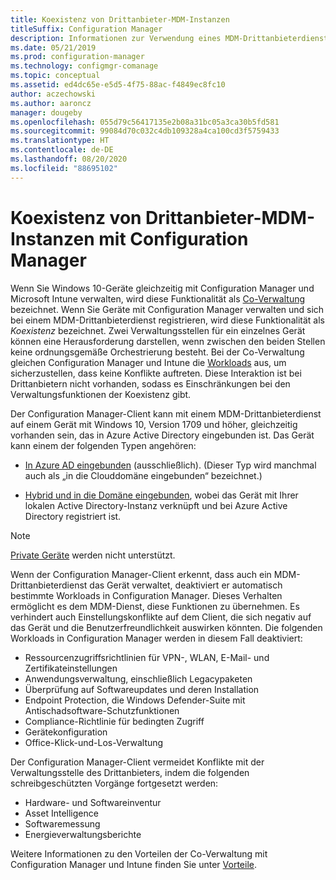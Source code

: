 ```yaml
---
title: Koexistenz von Drittanbieter-MDM-Instanzen
titleSuffix: Configuration Manager
description: Informationen zur Verwendung eines MDM-Drittanbieterdiensts mit Configuration Manager
ms.date: 05/21/2019
ms.prod: configuration-manager
ms.technology: configmgr-comanage
ms.topic: conceptual
ms.assetid: ed4dc65e-e5d5-4f75-88ac-f4849ec8fc10
author: aczechowski
ms.author: aaroncz
manager: dougeby
ms.openlocfilehash: 055d79c56417135e2b08a31bc05a3ca30b5fd581
ms.sourcegitcommit: 99084d70c032c4db109328a4ca100cd3f5759433
ms.translationtype: HT
ms.contentlocale: de-DE
ms.lasthandoff: 08/20/2020
ms.locfileid: "88695102"
---
```

# <a name="third-party-mdm-coexistence-with-configuration-manager"></a>Koexistenz von Drittanbieter-MDM-Instanzen mit Configuration Manager

Wenn Sie Windows 10-Geräte gleichzeitig mit Configuration Manager und Microsoft Intune verwalten, wird diese Funktionalität als [Co-Verwaltung](overview.md) bezeichnet. Wenn Sie Geräte mit Configuration Manager verwalten und sich bei einem MDM-Drittanbieterdienst registrieren, wird diese Funktionalität als *Koexistenz* bezeichnet. Zwei Verwaltungsstellen für ein einzelnes Gerät können eine Herausforderung darstellen, wenn zwischen den beiden Stellen keine ordnungsgemäße Orchestrierung besteht. Bei der Co-Verwaltung gleichen Configuration Manager und Intune die [Workloads](workloads.md) aus, um sicherzustellen, dass keine Konflikte auftreten. Diese Interaktion ist bei Drittanbietern nicht vorhanden, sodass es Einschränkungen bei den Verwaltungsfunktionen der Koexistenz gibt.

Der Configuration Manager-Client kann mit einem MDM-Drittanbieterdienst auf einem Gerät mit Windows 10, Version 1709 und höher, gleichzeitig vorhanden sein, das in Azure Active Directory eingebunden ist. Das Gerät kann einem der folgenden Typen angehören:

- [In Azure AD eingebunden](/azure/active-directory/devices/azureadjoin-plan) (ausschließlich). (Dieser Typ wird manchmal auch als „in die Clouddomäne eingebunden“ bezeichnet.)  

- [Hybrid und in die Domäne eingebunden](/azure/active-directory/devices/hybrid-azuread-join-plan), wobei das Gerät mit Ihrer lokalen Active Directory-Instanz verknüpft und bei Azure Active Directory registriert ist.  

> [!Note]  
> [Private Geräte](/windows/client-management/mdm/mdm-enrollment-of-windows-devices#connecting-personally-owned-devices-bring-your-own-device) werden nicht unterstützt.  

Wenn der Configuration Manager-Client erkennt, dass auch ein MDM-Drittanbieterdienst das Gerät verwaltet, deaktiviert er automatisch bestimmte Workloads in Configuration Manager. Dieses Verhalten ermöglicht es dem MDM-Dienst, diese Funktionen zu übernehmen. Es verhindert auch Einstellungskonflikte auf dem Client, die sich negativ auf das Gerät und die Benutzerfreundlichkeit auswirken könnten. Die folgenden Workloads in Configuration Manager werden in diesem Fall deaktiviert:

- Ressourcenzugriffsrichtlinien für VPN-, WLAN, E-Mail- und Zertifikateinstellungen
- Anwendungsverwaltung, einschließlich Legacypaketen
- Überprüfung auf Softwareupdates und deren Installation
- Endpoint Protection, die Windows Defender-Suite mit Antischadsoftware-Schutzfunktionen
- Compliance-Richtlinie für bedingten Zugriff
- Gerätekonfiguration
- Office-Klick-und-Los-Verwaltung

Der Configuration Manager-Client vermeidet Konflikte mit der Verwaltungsstelle des Drittanbieters, indem die folgenden schreibgeschützten Vorgänge fortgesetzt werden:

- Hardware- und Softwareinventur
- Asset Intelligence
- Softwaremessung
- Energieverwaltungsberichte

Weitere Informationen zu den Vorteilen der Co-Verwaltung mit Configuration Manager und Intune finden Sie unter [Vorteile](overview.md#benefits).